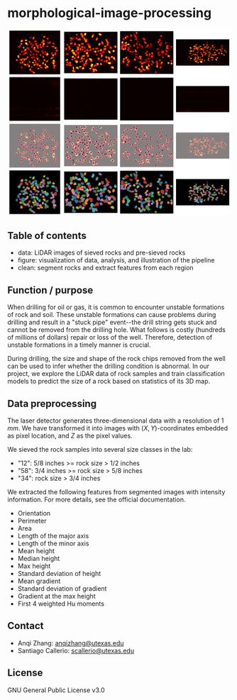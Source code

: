 # morphological-image-processing

![Morphological Segmentation](figure/LiDAR_thresholding_counting_watershed.png)

## Table of contents

- data: LiDAR images of sieved rocks and pre-sieved rocks
- figure: visualization of data, analysis, and illustration of the pipeline
- clean: segment rocks and extract features from each region

## Function / purpose

When drilling for oil or gas, it is common to encounter unstable formations of rock and soil. These unstable formations can cause problems during drilling and result in a "stuck pipe" event--the drill string gets stuck and cannot be removed from the drilling hole. What follows is costly (hundreds of millions of dollars) repair or loss of the well. Therefore, detection of unstable formations in a timely manner is crucial.

During drilling, the size and shape of the rock chips removed from the well can be used to infer whether the drilling condition is abnormal. In our project, we explore the LiDAR data of rock samples and train classification models to predict the size of a rock based on statistics of its 3D map.

## Data preprocessing

The laser detector generates three-dimensional data with a resolution of 1 $mm$. We have transformed it into images with $(X,Y)$-coordinates embedded as pixel location, and $Z$ as the pixel values.

We sieved the rock samples into several size classes in the lab:

- "12": 5/8 inches >= rock size > 1/2 inches
- "58": 3/4 inches >= rock size > 5/8 inches
- "34": rock size > 3/4 inches

We extracted the following features from segmented images with intensity information. For more details, see the official documentation.

- Orientation
- Perimeter
- Area
- Length of the major axis
- Length of the minor axis
- Mean height
- Median height
- Max height
- Standard deviation of height
- Mean gradient
- Standard deviation of gradient
- Gradient at the max height
- First 4 weighted Hu moments

<!--

## Set up / usage

## Example / showcase

-->

## Contact

- Anqi Zhang: anqizhang@utexas.edu
- Santiago Callerio: scallerio@utexas.edu

## License

GNU General Public License v3.0
